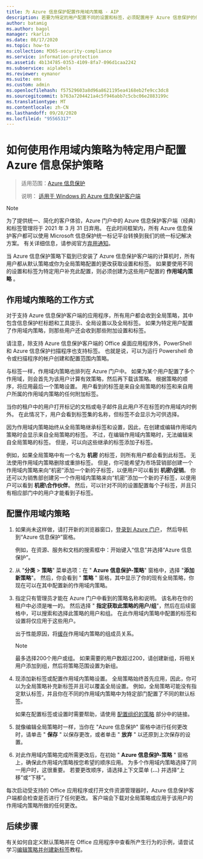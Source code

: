 ```yaml
---
title: 为 Azure 信息保护配置作用域内策略 - AIP
description: 若要为特定的用户配置不同的设置和标签，必须配置用于 Azure 信息保护的作用域内策略。
author: batamig
ms.author: bagol
manager: rkarlin
ms.date: 08/17/2020
ms.topic: how-to
ms.collection: M365-security-compliance
ms.service: information-protection
ms.assetid: 4b134785-0353-4109-8fa7-096d1caa2242
ms.subservice: aiplabels
ms.reviewer: eymanor
ms.suite: ems
ms.custom: admin
ms.openlocfilehash: f57529603a8d96a8621195ea4168eb2fe9cc3dc8
ms.sourcegitcommit: b763a7204421a4c5f946abb7c5cbc06e2883199c
ms.translationtype: MT
ms.contentlocale: zh-CN
ms.lasthandoff: 09/28/2020
ms.locfileid: "95565317"
---
```

# <a name="how-to-configure-the-azure-information-protection-policy-for-specific-users-by-using-scoped-policies"></a>如何使用作用域内策略为特定用户配置 Azure 信息保护策略

>适用范围：[Azure 信息保护](https://azure.microsoft.com/pricing/details/information-protection)
>
> 说明：  [适用于 Windows 的 Azure 信息保护客户端](faqs.md#whats-the-difference-between-the-azure-information-protection-classic-and-unified-labeling-clients)

>[!NOTE] 
> 为了提供统一、简化的客户体验，Azure 门户中的 Azure 信息保护客户端（经典）和标签管理将于 2021 年 3 月 31 日弃用。 在此时间框架内，所有 Azure 信息保护客户都可以使用 Microsoft 信息保护统一标记平台转换到我们的统一标记解决方案。 有关详细信息，请参阅官方[弃用通知](https://aka.ms/aipclassicsunset)。

当 Azure 信息保护策略下载到已安装了 Azure 信息保护客户端的计算机时，所有用户都从默认策略或你为全局策略配置的更改获取设置和标签。 如果要使用不同的设置和标签为特定用户补充此配置，则必须创建为这些用户配置的 **作用域内策略** 。

## <a name="how-scoped-policies-work"></a>作用域内策略的工作方式

对于支持 Azure 信息保护客户端的应用程序，所有用户都会收到全局策略，其中包含信息保护栏标题和工具提示、全局设置以及全局标签。 如果为特定用户配置了作用域内策略，则那些用户还会收到那些附加设置和标签。 

请注意，除支持 Azure 信息保护客户端的 Office 桌面应用程序外，PowerShell 和 Azure 信息保护扫描程序也支持标签。 也就是说，可以为运行 Powershell 命令或扫描程序的帐户创建和配置范围内策略。 

与标签一样，作用域内策略也排列在 Azure 门户中。 如果为某个用户配置了多个作用域，则会首先为该用户计算有效策略，然后再下载该策略。 根据策略的顺序，将应用最后一个策略设置。 用户看到的标签是来自全局策略的标签和来自用户所属的作用域内策略的任何附加标签。

当你的租户中的用户打开标记的文档或电子邮件且此用户不在标签的作用域内时例外。 在此情况下，用户会看到标签集的名称，但标签不会显示为可供选择。  

因为作用域内策略始终从全局策略继承标签和设置，因此，在创建或编辑作用域内策略时会显示来自全局策略的标签。 不过，在编辑作用域内策略时，无法编辑来自全局策略的标签。 但是，可以向这些继承的标签添加子标签。

例如，如果全局策略中有一个名为 **机密** 的标签，则所有用户都会看到此标签。 无法使用作用域内策略删除或重排标签。 但是，你可能希望为市场营销部创建一个作用域内策略来向“机密”添加一个新的子标签，以便用户可以看到 **机密\促销**。 你还可以为销售部创建另一个作用域内策略来向“机密”添加一个新的子标签，以便用户可以看到 **机密\合作伙伴**。 然后，可以针对不同的设置配置每个子标签，并且只有相应部门中的用户才能看到子标签。

## <a name="configure-a-scoped-policy"></a>配置作用域内策略

1. 如果尚未这样做，请打开新的浏览器窗口，[登录到 Azure 门户](configure-policy.md#signing-in-to-the-azure-portal)， 然后导航到“Azure 信息保护”窗格。

    例如，在资源、服务和文档的搜索框中：开始键入“信息”并选择“Azure 信息保护”。

2. 从 "**分类**  >  **策略**" 菜单选项：在 " **Azure 信息保护-策略**" 窗格中，选择 "**添加新策略**"。 然后，你会看到 " **策略** " 窗格，其中显示了你的现有全局策略，你现在可以在其中配置新的作用域内策略。

3. 指定只有管理员才能在 Azure 门户中看到的策略名称和说明。 该名称在你的租户中必须是唯一的。 然后选择 " **指定获取此策略的用户/组**"，然后在后续窗格中，可以搜索和选择此策略的用户和组。 在此作用域内策略中配置的标签和设置将仅应用于这些用户。
    
    出于性能原因，将[缓存](prepare.md#group-membership-caching-by-azure-information-protection)作用域内策略的组成员关系。

    > [!NOTE]
    > 最多选择200个用户或组。 如果需要的用户数超过200，请创建新组，将相关用户添加到组，然后将策略范围设置为新组。 

4. 现添加新标签或配置作用域内策略设置。 全局策略始终首先应用，因此，你可以为全局策略补充新标签并且可以覆盖全局设置。 例如，全局策略可能没有指定默认标签，并且你在不同的作用域内策略中为特定部门配置了不同的默认标签。

    如果在配置标签或设置时需要帮助，请使用 [配置组织的策略](configure-policy.md#configuring-your-organizations-policy) 部分中的链接。

6. 就像编辑全局策略时一样，当你在 "Azure 信息保护" 窗格中进行任何更改时，请单击 " **保存** " 以保存更改，或者单击 " **放弃** " 以还原到上次保存的设置。 

7. 对此作用域内策略完成所需更改后，在初始 " **Azure 信息保护-策略** " 窗格上，确保此作用域内策略按您希望的顺序应用。 为多个作用域内策略选择了同一用户时，这很重要。 若要更改顺序，请选择上下文菜单 (**...**) 并选择“上移”或“下移”。 

每次启动受支持的 Office 应用程序或打开文件资源管理器时，Azure 信息保护客户端都会检查是否进行了任何更改。 客户端会下载对全局策略或应用于该用户的作用域内策略所做的任何更改。

## <a name="next-steps"></a>后续步骤

有关如何自定义默认策略并在 Office 应用程序中查看所产生行为的示例，请尝试学习[编辑策略并创建新标签](infoprotect-quick-start-tutorial.md)教程。
